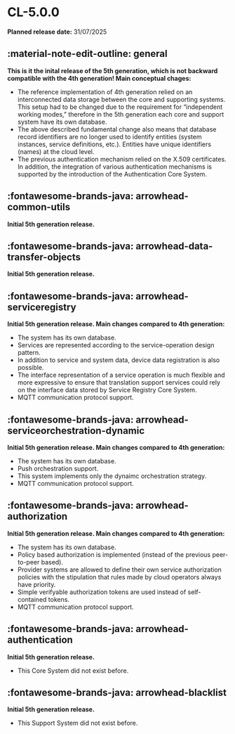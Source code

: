 # CL-5.0.0

**Planned release date:** 31/07/2025

## :material-note-edit-outline: general

**This is it the inital release of the 5th generation, which is not backward compatible with the 4th generation! Main conceptual chages:**

- The reference implementation of 4th generation relied on an interconnected data storage between the core and supporting systems. This setup had to be changed due to the requirement for “independent working modes,” therefore in the 5th generation each core and support system have its own database.
- The above described fundamental change also means that database record identifiers are no longer used to identify entities (system instances, service definitions, etc.). Entities have unique identifiers (names) at the cloud level.
- The previous authentication mechanism relied on the X.509 certificates. In addition, the integration of various authentication mechanisms is supported by the introduction of the Authentication Core System. 

## :fontawesome-brands-java: arrowhead-common-utils

**Initial 5th generation release.**

## :fontawesome-brands-java: arrowhead-data-transfer-objects

**Initial 5th generation release.**

## :fontawesome-brands-java: arrowhead-serviceregistry

**Initial 5th generation release. Main changes compared to 4th generation:**

- The system has its own database.
- Services are represented according to the service-operation design pattern.
- In addition to service and system data, device data registration is also possible.
- The interface representation of a service operation is much flexible and more expressive to ensure that translation support services could rely on the interface data stored by Service Registry Core System.
- MQTT communication protocol support.

## :fontawesome-brands-java: arrowhead-serviceorchestration-dynamic

**Initial 5th generation release. Main changes compared to 4th generation:**

- The system has its own database.
- Push orchestration support.
- This system implements only the dynaimc orchestration strategy.
- MQTT communication protocol support.

## :fontawesome-brands-java: arrowhead-authorization

**Initial 5th generation release. Main changes compared to 4th generation:**

- The system has its own database.
- Policy based authorization is implemented (instead of the previous peer-to-peer based).
- Provider systems are allowed to define their own service authorization policies with the stipulation that rules made by cloud operators always have priority.
- Simple verifyable authorization tokens are used instead of self-contained tokens.
- MQTT communication protocol support.

## :fontawesome-brands-java: arrowhead-authentication

**Initial 5th generation release.**

- This Core System did not exist before.

## :fontawesome-brands-java: arrowhead-blacklist

**Initial 5th generation release.**

- This Support System did not exist before.